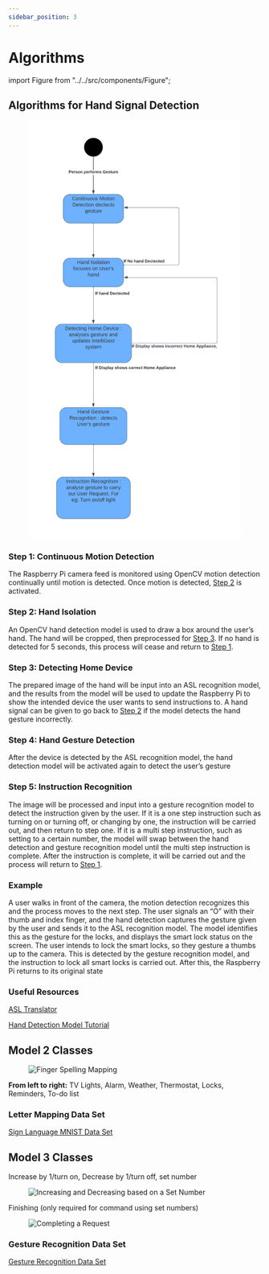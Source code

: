```yaml
---
sidebar_position: 3
---
```


# Algorithms

import Figure from "../../src/components/Figure";

## Algorithms for Hand Signal Detection

<Figure caption={"Use UML State Diagram"}>

![UML State Diagram](../../static/img/StateDiagram.png)

</Figure>

### Step 1: Continuous Motion Detection

The Raspberry Pi camera feed is monitored using OpenCV motion detection continually until motion is detected. Once motion is detected, [Step 2](#step-2-hand-isolation) is activated.

### Step 2: Hand Isolation

An OpenCV hand detection model is used to draw a box around the user’s hand. The hand will be cropped, then preprocessed for [Step 3](#step-3-device-choice). If no hand is detected for 5 seconds, this process will cease and return to [Step 1](#step-1-continuous-motion-detection).

### Step 3: Detecting Home Device

The prepared image of the hand will be input into an ASL recognition model, and the results from the model will be used to update the Raspberry Pi to show the intended device the user wants to send instructions to. A hand signal can be given to go back to [Step 2](#step-2-hand-isolation) if the model detects the hand gesture incorrectly.

### Step 4: Hand Gesture Detection

After the device is detected by the ASL recognition model, the hand detection model will be activated again to detect the user’s gesture

### Step 5: Instruction Recognition

The image will be processed and input into a gesture recognition model to detect the instruction given by the user. If it is a one step instruction such as turning on or turning off, or changing by one, the instruction will be carried out, and then return to step one. If it is a multi step instruction, such as setting to a certain number, the model will swap between the hand detection and gesture recognition model until the multi step instruction is complete. After the instruction is complete, it will be carried out and the process will return to [Step 1](#step-1-continuous-motion-detection).

### Example

A user walks in front of the camera, the motion detection recognizes this and the process moves to the next step. The user signals an “O” with their thumb and index finger, and the hand detection captures the gesture given by the user and sends it to the ASL recognition model. The model identifies this as the gesture for the locks, and displays the smart lock status on the screen. The user intends to lock the smart locks, so they gesture a thumbs up to the camera. This is detected by the gesture recognition model, and the instruction to lock all smart locks is carried out. After this, the Raspberry Pi returns to its original state

### Useful Resources

[ASL Translator](https://wecapable.com/tools/text-to-sign-language-converter/)

[Hand Detection Model Tutorial](https://www.analyticsvidhya.com/blog/2021/07/building-a-hand-tracking-system-using-opencv/)

## Model 2 Classes

<Figure caption={"Figure 1. Letter Mappings for Various Devices"}>

![Finger Spelling Mapping](https://github.com/Capstone-Projects-2024-Spring/project-intelligest-smart-home/assets/82054873/b226a9ce-bfd9-44b6-8158-1ce8d33e8e27)

</Figure>

**From left to right:**
TV Lights, Alarm, Weather, Thermostat, Locks, Reminders, To-do list

### Letter Mapping Data Set

[Sign Language MNIST Data Set](https://www.kaggle.com/datasets/datamunge/sign-language-mnist)

## Model 3 Classes

Increase by 1/turn on, Decrease by 1/turn off, set number

<Figure caption={"Figure 2. Increasing and Decreasing with Set Numbers"}>

![Increasing and Decreasing based on a Set Number](https://github.com/Capstone-Projects-2024-Spring/project-intelligest-smart-home/assets/82054873/2dbbc7d9-f931-4355-a918-e40b0c76e6ea)

</Figure>

Finishing (only required for command using set numbers)

<Figure caption={"Figure 3. Completing a Request"}>

![Completing a Request](https://github.com/Capstone-Projects-2024-Spring/project-intelligest-smart-home/assets/82054873/b01ab1b3-e601-4531-b7e7-88e650bd40df)

</Figure>

### Gesture Recognition Data Set

[Gesture Recognition Data Set](https://www.kaggle.com/datasets/imsparsh/gesture-recognition)
